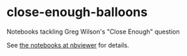 # close-enough-balloons
Notebooks tackling Greg Wilson's "Close Enough" question

See [the notebooks at nbviewer](http://nbviewer.ipython.org/github/IanHawke/close-enough-balloons/tree/master/) for details.
